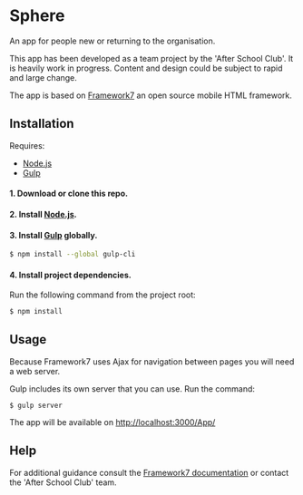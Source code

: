 # Sphere

An app for people new or returning to the organisation. 

This app has been developed as a team project by the 'After School Club'. It is heavily work in progress. Content and design could be subject to rapid and large change. 

The app is based on <a href="https://framework7.io/">Framework7</a> an open source mobile HTML framework.

## Installation

Requires:
- <a href="https://nodejs.org/en/">Node.js</a>
- <a href="http://gulpjs.com/">Gulp</a>

#### 1. Download or clone this repo.

#### 2. Install <a href="https://nodejs.org/en/">Node.js</a>.

#### 3. Install <a href="http://gulpjs.com/">Gulp</a> globally.

```sh
$ npm install --global gulp-cli
```

#### 4. Install project dependencies.

Run the following command from the project root:

```sh
$ npm install
```


## Usage

Because Framework7 uses Ajax for navigation between pages you will need a web server. 

Gulp includes its own server that you can use. Run the command:

```
$ gulp server
```

The app will be available on <a href="http://localhost:3000/App/">http://localhost:3000/App/</a>

## Help

For additional guidance consult the <a href="http://framework7.io/docs/">Framework7 documentation</a> or contact the 'After School Club' team. 
